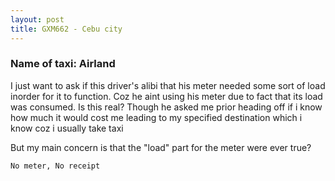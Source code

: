 ```yaml
---
layout: post
title: GXM662 - Cebu city
---
```


### Name of taxi: Airland

I just want to ask if this driver's alibi that his meter needed some sort of load inorder for it to function. Coz he aint using his meter due to fact that its load was consumed. Is this real?
Though he asked me prior heading off if i know how much it would cost me leading to my specified destination which i know coz i usually take taxi

But my main concern is that the "load" part for the meter were ever true?

```No meter, No receipt```
